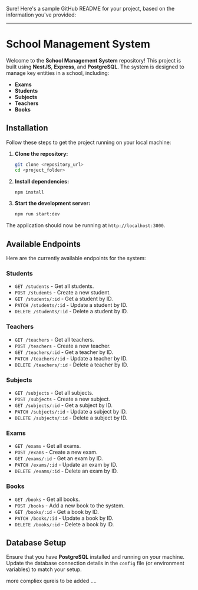 Sure! Here's a sample GitHub README for your project, based on the information you've provided:

---

# School Management System

Welcome to the **School Management System** repository! This project is built using **NestJS**, **Express**, and **PostgreSQL**. The system is designed to manage key entities in a school, including:

- **Exams**
- **Students**
- **Subjects**
- **Teachers**
- **Books**

## Installation

Follow these steps to get the project running on your local machine:

1. **Clone the repository:**
    ```bash
    git clone <repository_url>
    cd <project_folder>
    ```

2. **Install dependencies:**
    ```bash
    npm install
    ```

3. **Start the development server:**
    ```bash
    npm run start:dev
    ```

The application should now be running at `http://localhost:3000`.

## Available Endpoints

Here are the currently available endpoints for the system:

### Students
- `GET /students` - Get all students.
- `POST /students` - Create a new student.
- `GET /students/:id` - Get a student by ID.
- `PATCH /students/:id` - Update a student by ID.
- `DELETE /students/:id` - Delete a student by ID.

### Teachers
- `GET /teachers` - Get all teachers.
- `POST /teachers` - Create a new teacher.
- `GET /teachers/:id` - Get a teacher by ID.
- `PATCH /teachers/:id` - Update a teacher by ID.
- `DELETE /teachers/:id` - Delete a teacher by ID.

### Subjects
- `GET /subjects` - Get all subjects.
- `POST /subjects` - Create a new subject.
- `GET /subjects/:id` - Get a subject by ID.
- `PATCH /subjects/:id` - Update a subject by ID.
- `DELETE /subjects/:id` - Delete a subject by ID.

### Exams
- `GET /exams` - Get all exams.
- `POST /exams` - Create a new exam.
- `GET /exams/:id` - Get an exam by ID.
- `PATCH /exams/:id` - Update an exam by ID.
- `DELETE /exams/:id` - Delete an exam by ID.

### Books
- `GET /books` - Get all books.
- `POST /books` - Add a new book to the system.
- `GET /books/:id` - Get a book by ID.
- `PATCH /books/:id` - Update a book by ID.
- `DELETE /books/:id` - Delete a book by ID.

## Database Setup

Ensure that you have **PostgreSQL** installed and running on your machine. Update the database connection details in the `config` file (or environment variables) to match your setup.

 more compliex qureis to be added ....
